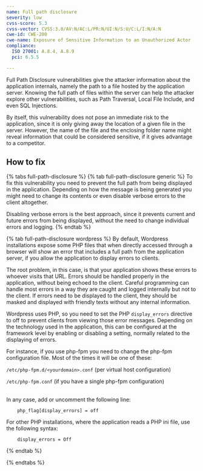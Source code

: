 ```yaml
---
name: Full path disclosure
severity: low
cvss-score: 5.3
cvss-vector: CVSS:3.0/AV:N/AC:L/PR:N/UI:N/S:U/C:L/I:N/A:N
cwe-id: CWE-200
cwe-name: Exposure of Sensitive Information to an Unauthorized Actor
compliance:
  ISO 27001: A.8.4, A.8.9
  pci: 6.5.5

---            
```


Full Path Disclosure vulnerabilities give the attacker information about the application internals, namely the path to a file hosted by the application server. Knowing the full path of files within the server can help the attacker explore other vulnerabilities, such as Path Traversal, Local File Include, and even SQL Injections.

By itself, this vulnerability does not pose an immediate risk to the application, since it is only giving away the location of a given file in the server. However, the name of the file and the enclosing folder name might reveal information that could be considered sensitive, if it gives advantage to a competitor.

## How to fix

{% tabs full-path-disclosure %}
{% tab full-path-disclosure generic %}
To fix this vulnerability you need to prevent the full path from being displayed in the application. Depending on how the message is being generated you might need to change its contents or even disable verbose errors to the client altogether.

Disabling verbose errors is the best approach, since it prevents current and future errors from being displayed, without the need to change individual errors and logging.
{% endtab %}

{% tab full-path-disclosure wordpress %}
By default, Wordpress installations expose some PHP files that when directly accessed through a browser will show an error that includes a full path from the application server, if you allow the application to display errors to clients.

The root problem, in this case, is that your application shows these errors to whoever visits that URL. 
Errors should be handled properly in the application, without being echoed to the client. Careful programming can handle most errors in a way they are caught and logged internally but not to the client. If errors need to be displayed to the client, they should be masked and displayed with friendly texts without any internal information.

Wordpress uses PHP, so you need to set the PHP `display_errors` directive to off to prevent clients from viewing those error messages.
Depending on the technology used in the application, this can be configured at the framework level by enabling or disabling a setting, normally related to the displaying of errors. 


For instance, if you use php-fpm you need to change the php-fpm configuration file. Most of the times it will be one of these:

`/etc/php-fpm.d/<yourdomain>.conf` (per virtual host configuration)

`/etc/php-fpm.conf` (if you have a single php-fpm configuration)


<br>
In any case, add or uncomment the following line:

```
    php_flag[display_errors] = off
```


For other PHP installations, where the application reads a PHP ini file, use the following syntax:

```
    display_errors = Off
```
{% endtab %}

{% endtabs %}

